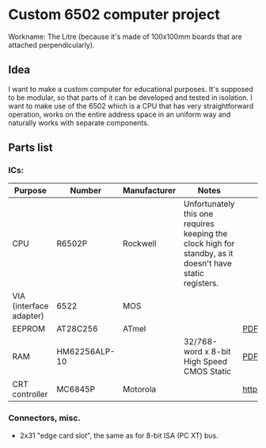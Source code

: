 # Custom 6502 computer project

Workname: The Litre (because it's made of 100x100mm boards that are attached perpendicularly).

## Idea

I want to make a custom computer for educational purposes. It's supposed to be modular, so that parts of it can be developed and tested in isolation. I want to make use of the 6502 which is a CPU that has very straightforward operation, works on the entire address space in an uniform way and naturally works with separate components.

## Parts list

### ICs:


| Purpose | Number | Manufacturer | Notes | Datasheet |
|---------|--------|--------------|-------|-----------|
| CPU     | R6502P | Rockwell | Unfortunately this one requires keeping the clock high for standby, as it doesn't have static registers. |
| VIA (interface adapter) | 6522 | MOS | |
| EEPROM | AT28C256 | ATmel | | [PDF](http://ww1.microchip.com/downloads/en/DeviceDoc/doc0006.pdf) |
| RAM | HM62256ALP-10 | | 32/768-word x 8-bit High Speed CMOS Static | [PDF](http://pdf.datasheetcatalog.com/datasheets/90/176972_DS.pdf) |
| CRT controller | MC6845P | Motorola | | http://pdf.datasheetcatalog.com/datasheet_pdf/motorola/MC6845L_and_MC6845P.pdf |

### Connectors, misc.

* 2x31 "edge card slot", the same as for 8-bit ISA (PC XT) bus.